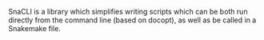 SnaCLI is a library which simplifies writing scripts which can be both run
directly from the command line (based on docopt), as well as be called in a
Snakemake file.
